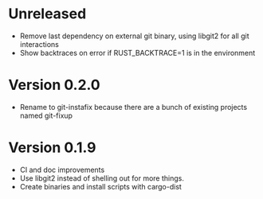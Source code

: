 # Unreleased

* Remove last dependency on external git binary, using libgit2 for all git interactions
* Show backtraces on error if RUST_BACKTRACE=1 is in the environment

# Version 0.2.0

* Rename to git-instafix because there are a bunch of existing projects named git-fixup

# Version 0.1.9

* CI and doc improvements
* Use libgit2 instead of shelling out for more things.
* Create binaries and install scripts with cargo-dist

